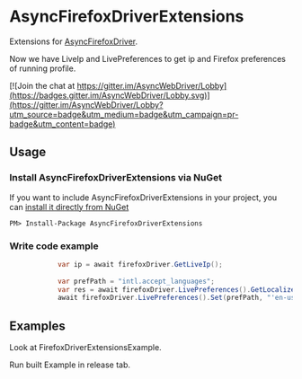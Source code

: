 # AsyncFirefoxDriverExtensions

Extensions for [AsyncFirefoxDriver](https://github.com/ToCSharp/AsyncWebDriver).

Now we have LiveIp and LivePreferences to get ip and Firefox preferences of running profile.

[![Join the chat at https://gitter.im/AsyncWebDriver/Lobby](https://badges.gitter.im/AsyncWebDriver/Lobby.svg)](https://gitter.im/AsyncWebDriver/Lobby?utm_source=badge&utm_medium=badge&utm_campaign=pr-badge&utm_content=badge)

## Usage
### Install AsyncFirefoxDriverExtensions via NuGet

If you want to include AsyncFirefoxDriverExtensions in your project, you can [install it directly from NuGet](https://www.nuget.org/packages/AsyncFirefoxDriverExtensions/)
```
PM> Install-Package AsyncFirefoxDriverExtensions
```
### Write code example
```csharp
            var ip = await firefoxDriver.GetLiveIp();
             
            var prefPath = "intl.accept_languages";
            var res = await firefoxDriver.LivePreferences().GetLocalized(prefPath);
            await firefoxDriver.LivePreferences().Set(prefPath, "'en-us,en'");
```

## Examples
Look at FirefoxDriverExtensionsExample.

Run built Example in release tab.
